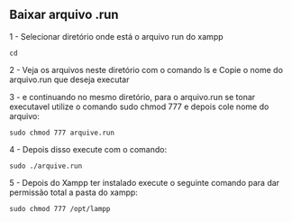 ## Baixar arquivo .run

1 - Selecionar diretório onde está o arquivo run do xampp
~~~linux
cd 
~~~

2 - Veja os arquivos neste diretório com o comando ls e Copie o nome do arquivo.run que deseja executar

3 - e continuando no mesmo diretório, para o arquivo.run se tonar executavel utilize o comando sudo chmod 777 e depois cole nome do arquivo: 
~~~
sudo chmod 777 arquive.run
~~~

4 - Depois disso execute com o comando:
~~~linux
sudo ./arquive.run
~~~

5 - Depois do Xampp ter instalado execute o seguinte comando para dar permissão total a pasta do xampp:
~~~
sudo chmod 777 /opt/lampp
~~~
